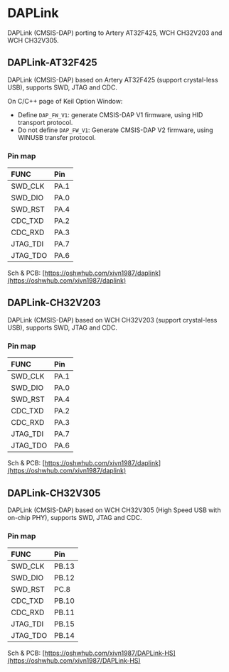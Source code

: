 # DAPLink
DAPLink (CMSIS-DAP) porting to Artery AT32F425, WCH CH32V203 and WCH CH32V305.

## DAPLink-AT32F425
DAPLink (CMSIS-DAP) based on Artery AT32F425 (support crystal-less USB), supports SWD, JTAG and CDC.

On C/C++ page of Keil Option Window:
* Define `DAP_FW_V1`: generate CMSIS-DAP V1 firmware, using HID transport protocol.
* Do not define `DAP_FW_V1`: Generate CMSIS-DAP V2 firmware, using WINUSB transfer protocol.

### Pin map
|  FUNC    | Pin   |
|  :----   | :---- |
| SWD_CLK  | PA.1  |
| SWD_DIO  | PA.0  |
| SWD_RST  | PA.4  |
| CDC_TXD  | PA.2  |
| CDC_RXD  | PA.3  |
| JTAG_TDI | PA.7  |
| JTAG_TDO | PA.6  |

Sch & PCB: [https://oshwhub.com/xivn1987/daplink](https://oshwhub.com/xivn1987/daplink)

## DAPLink-CH32V203
DAPLink (CMSIS-DAP) based on WCH CH32V203 (support crystal-less USB), supports SWD, JTAG and CDC.

### Pin map
|  FUNC    | Pin   |
|  :----   | :---- |
| SWD_CLK  | PA.1  |
| SWD_DIO  | PA.0  |
| SWD_RST  | PA.4  |
| CDC_TXD  | PA.2  |
| CDC_RXD  | PA.3  |
| JTAG_TDI | PA.7  |
| JTAG_TDO | PA.6  |

Sch & PCB: [https://oshwhub.com/xivn1987/daplink](https://oshwhub.com/xivn1987/daplink)

## DAPLink-CH32V305
DAPLink (CMSIS-DAP) based on WCH CH32V305 (High Speed USB with on-chip PHY), supports SWD, JTAG and CDC.

### Pin map
|  FUNC    | Pin   |
|  :----   | :---- |
| SWD_CLK  | PB.13 |
| SWD_DIO  | PB.12 |
| SWD_RST  | PC.8  |
| CDC_TXD  | PB.10 |
| CDC_RXD  | PB.11 |
| JTAG_TDI | PB.15 |
| JTAG_TDO | PB.14 |

Sch & PCB: [https://oshwhub.com/xivn1987/DAPLink-HS](https://oshwhub.com/xivn1987/DAPLink-HS)
